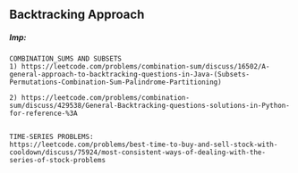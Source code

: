 ## Backtracking Approach

##### Imp:
    COMBINATION_SUMS AND SUBSETS
    1) https://leetcode.com/problems/combination-sum/discuss/16502/A-general-approach-to-backtracking-questions-in-Java-(Subsets-Permutations-Combination-Sum-Palindrome-Partitioning)

    2) https://leetcode.com/problems/combination-sum/discuss/429538/General-Backtracking-questions-solutions-in-Python-for-reference-%3A


    TIME-SERIES PROBLEMS:
    https://leetcode.com/problems/best-time-to-buy-and-sell-stock-with-cooldown/discuss/75924/most-consistent-ways-of-dealing-with-the-series-of-stock-problems

